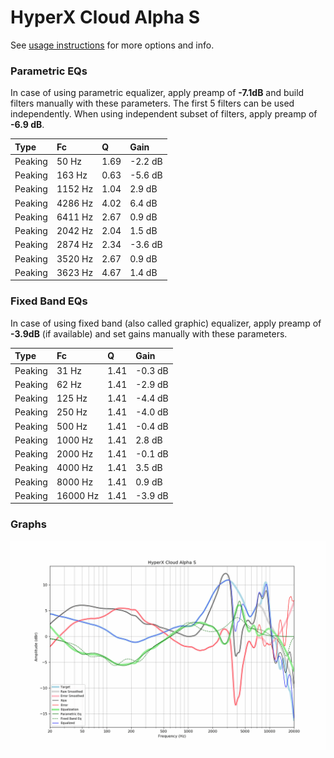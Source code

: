 # HyperX Cloud Alpha S
See [usage instructions](https://github.com/jaakkopasanen/AutoEq#usage) for more options and info.

### Parametric EQs
In case of using parametric equalizer, apply preamp of **-7.1dB** and build filters manually
with these parameters. The first 5 filters can be used independently.
When using independent subset of filters, apply preamp of **-6.9 dB**.

| Type    | Fc      |    Q | Gain    |
|:--------|:--------|:-----|:--------|
| Peaking | 50 Hz   | 1.69 | -2.2 dB |
| Peaking | 163 Hz  | 0.63 | -5.6 dB |
| Peaking | 1152 Hz | 1.04 | 2.9 dB  |
| Peaking | 4286 Hz | 4.02 | 6.4 dB  |
| Peaking | 6411 Hz | 2.67 | 0.9 dB  |
| Peaking | 2042 Hz | 2.04 | 1.5 dB  |
| Peaking | 2874 Hz | 2.34 | -3.6 dB |
| Peaking | 3520 Hz | 2.67 | 0.9 dB  |
| Peaking | 3623 Hz | 4.67 | 1.4 dB  |

### Fixed Band EQs
In case of using fixed band (also called graphic) equalizer, apply preamp of **-3.9dB**
(if available) and set gains manually with these parameters.

| Type    | Fc       |    Q | Gain    |
|:--------|:---------|:-----|:--------|
| Peaking | 31 Hz    | 1.41 | -0.3 dB |
| Peaking | 62 Hz    | 1.41 | -2.9 dB |
| Peaking | 125 Hz   | 1.41 | -4.4 dB |
| Peaking | 250 Hz   | 1.41 | -4.0 dB |
| Peaking | 500 Hz   | 1.41 | -0.4 dB |
| Peaking | 1000 Hz  | 1.41 | 2.8 dB  |
| Peaking | 2000 Hz  | 1.41 | -0.1 dB |
| Peaking | 4000 Hz  | 1.41 | 3.5 dB  |
| Peaking | 8000 Hz  | 1.41 | 0.9 dB  |
| Peaking | 16000 Hz | 1.41 | -3.9 dB |

### Graphs
![](./HyperX%20Cloud%20Alpha%20S.png)